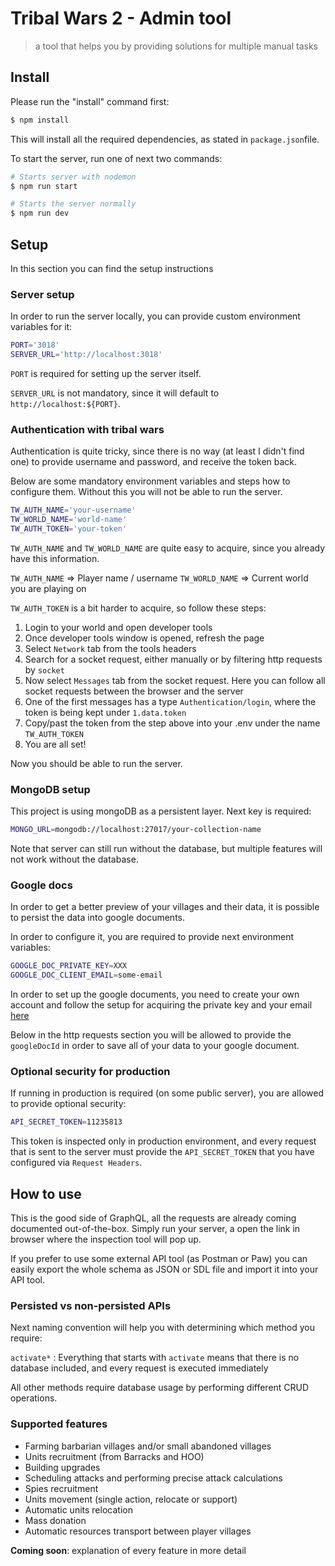 #  Tribal Wars 2 - Admin tool
> a tool that helps you by providing solutions for multiple manual tasks

## Install

Please run the "install" command first:

```sh
$ npm install
```

This will install all the required dependencies, as stated in `package.json`file.

To start the server, run one of next two commands:

```sh
# Starts server with nodemon
$ npm run start

# Starts the server normally
$ npm run dev
```


## Setup

In this section you can find the setup instructions

### Server setup

In order to run the server locally, you can provide custom environment variables for it:

```sh
PORT='3018'
SERVER_URL='http://localhost:3018'
```

`PORT` is required for setting up the server itself. 

`SERVER_URL` is not mandatory, since it will default to `http://localhost:${PORT}`.

### Authentication with tribal wars 

Authentication is quite tricky, since there is no way (at least I didn't find one) to provide username and password, and receive the token back.

Below are some mandatory environment variables and steps how to configure them. Without this you will not be able to run the server.

```sh
TW_AUTH_NAME='your-username'
TW_WORLD_NAME='world-name'
TW_AUTH_TOKEN='your-token'
```

`TW_AUTH_NAME` and `TW_WORLD_NAME` are quite easy to acquire, since you already have this information.

`TW_AUTH_NAME` => Player name / username
`TW_WORLD_NAME` => Current world you are playing on

`TW_AUTH_TOKEN` is a bit harder to acquire, so follow these steps:

1. Login to your world and open developer tools
2. Once developer tools window is opened, refresh the page
3. Select `Network` tab from the tools headers
4. Search for a socket request, either manually or by filtering http requests by `socket`
5. Now select `Messages` tab from the socket request. Here you can follow all socket requests between the browser and the server
6. One of the first messages has a type `Authentication/login`, where the token is being kept under `1.data.token`
7. Copy/past the token from the step above into your .env under the name `TW_AUTH_TOKEN`
8. You are all set!

Now you should be able to run the server.

### MongoDB setup

This project is using mongoDB as a persistent layer. Next key is required:

```sh
MONGO_URL=mongodb://localhost:27017/your-collection-name
```

Note that server can still run without the database, but multiple features will not work without the database.

### Google docs

In order to get a better preview of your villages and their data, it is possible to persist the data into google documents.

In order to configure it, you are required to provide next environment variables:

```sh
GOOGLE_DOC_PRIVATE_KEY=XXX
GOOGLE_DOC_CLIENT_EMAIL=some-email
```

In order to set up the google documents, you need to create your own account and follow the setup for acquiring the private key and your email [here](https://developers.google.com/docs)

Below in the http requests section you will be allowed to provide the `googleDocId` in order to save all of your data to your google document.

### Optional security for production

If running in production is required (on some public server), you are allowed to provide optional security:

```sh
API_SECRET_TOKEN=11235813
```

This token is inspected only in production environment, and every request that is sent to the server must provide the `API_SECRET_TOKEN` that you have configured via `Request Headers`.


## How to use

This is the good side of GraphQL, all the requests are already coming documented out-of-the-box. Simply run your server, a open the link in browser where the inspection tool will pop up.

If you prefer to use some external API tool (as Postman or Paw) you can easily export the whole schema as JSON or SDL file and import it into your API tool.

### Persisted vs non-persisted APIs

Next naming convention will help you with determining which method you require:

`activate*` : Everything that starts with `activate` means that there is no database included, and every request is executed immediately

All other methods require database usage by performing different CRUD operations.

### Supported features

- Farming barbarian villages and/or small abandoned villages
- Units recruitment (from Barracks and HOO)
- Building upgrades
- Scheduling attacks and performing precise attack calculations
- Spies recruitment
- Units movement (single action, relocate or support)
- Automatic units relocation
- Mass donation
- Automatic resources transport between player villages

**Coming soon**: explanation of every feature in more detail

